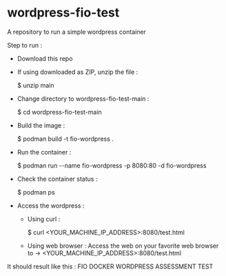 # wordpress-fio-test
A repository to run a simple wordpress container


Step to run :
- Download this repo
- If using downloaded as ZIP, unzip the file :
  
  $ unzip main
  
- Change directory to wordpress-fio-test-main :
  
  $ cd wordpress-fio-test-main
  
- Build the image :
  
  $ podman build -t fio-wordpress .
  
- Run the container :
  
  $ podman run --name fio-wordpress -p 8080:80 -d fio-wordpress
  
- Check the container status :
  
  $ podman ps
  
- Access the wordpress :
  - Using curl :
  
    $ curl <YOUR_MACHINE_IP_ADDRESS>:8080/test.html
    
  - Using web browser :
      Access the web on your favorite web browser to -> <YOUR_MACHINE_IP_ADDRESS>:8080/test.html
 
 It should result like this :
 FIO DOCKER WORDPRESS ASSESSMENT TEST
